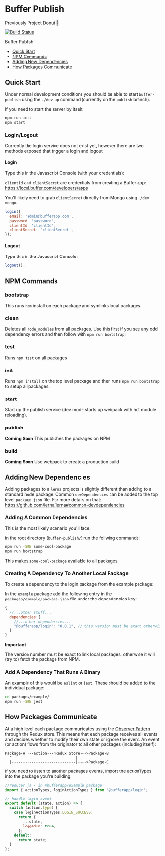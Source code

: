 # Buffer Publish

Previously Project Donut 🍩

[![Build Status](https://travis-ci.com/bufferapp/buffer-publish.svg?token=DihKVnja7EjA9uxoqNCQ&branch=master)](https://travis-ci.com/bufferapp/buffer-publish)

Buffer Publish

- [Quick Start](#quick-start)
- [NPM Commands](#npm-commands)
- [Adding New Dependencies](#adding-new-dependencies)
- [How Packages Communicate](#how-packages-communicate)

## Quick Start

Under normal development conditions you should be able to start `buffer-publish` using the `./dev up` command (currently on the `publish` branch).

If you need to start the server by itself:

```sh
npm run init
npm start
```

### Login/Logout

Currently the login service does not exist yet, however there are two methods exposed that trigger a login and logout

#### Login

Type this in the Javascript Console (with your credentials):

`clientId` and `clientSecret` are credentials from creating a Buffer app: https://local.buffer.com/developers/apps

You'll likely need to grab `clientSecret` directly from Mongo using `./dev mongo`.

```js
login({
  email: 'admin@bufferapp.com',
  password: 'password',
  clientId: 'clientId',
  clientSecret: 'clientSecret',
});
```

#### Logout

Type this in the Javascript Console:

```js
logout();
```

## NPM Commands

### bootstrap

This runs `npm` install on each package and symlinks local packages.

### clean

Deletes all `node_modules` from all packages. Use this first if you see any odd dependency errors and then follow with `npm run bootstrap`;

### test

Runs `npm test` on all packages

### init

Runs `npm install` on the top level package and then runs `npm run bootstrap` to setup all packages.

### start

Start up the publish service (dev mode starts up webpack with hot module reloading).

### publish

**Coming Soon** This publishes the packages on NPM

### build

**Coming Soon** Use webpack to create a production build

## Adding New Dependencies

Adding packages to a `lerna` projects is slightly different than adding to a standard node package. Common `devDependencies` can be added to the top level `package.json` file. For more details on that: https://github.com/lerna/lerna#common-devdependencies

### Adding A Common Dependencies

This is the most likely scenario you'll face.

in the root directory (`buffer-publish/`) run the follwing commands:

```sh
npm run -SDE some-cool-package
npm run bootstrap
```

This makes `some-cool-package` available to all packages

### Creating A Dependency To Another Local Package

To create a dependency to the login package from the example package:

In the `example` package add the following entry in the `packages/example/package.json` file under the dependencies key:

```js
{
  //...other stuff...
  dependencies:{
    //...other dependencies...
    "@bufferapp/login": "0.0.1", // this version must be exact otherwise it fetches from npm
  }
}
```

**Important**

The version number must be exact to link local packages, otherwise it will (try to) fetch the package from NPM.


### Add A Dependency That Runs A Binary

An example of this would be `eslint` or `jest`. These should be added to the individual package:

```sh
cd packages/example/
npm run -SDE jest
```

## How Packages Communicate

At a high level each package communicates using the [Observer Pattern](https://en.wikipedia.org/wiki/Observer_pattern) through the Redux store. This means that each package receives all events and decides whether to modify their own state or ignore the event. An event (or action) flows from the originator to all other packages (including itself):


```
Package-A ---action--->Redux Store--->Package-B
  ^                             |
  |-----------------------------|---->Package-C
```

If you need to listen to another packages events, import the actionTypes into the package you're building:


```js
//reducer.js - in @bufferapp/example package
import { actionTypes, loginActionTypes } from '@bufferapp/login';

// handle login event
export default (state, action) => {
  switch (action.type) {
    case loginActionTypes.LOGIN_SUCCESS:
      return {
        ...state,
        loggedIn: true,
      };
    default:
      return state;
  }
};
```
